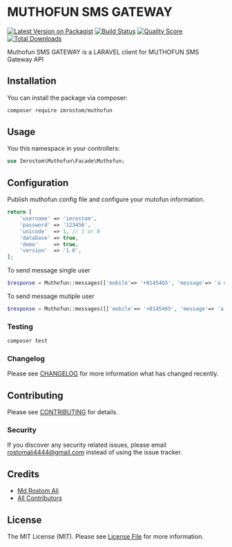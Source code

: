 # MUTHOFUN SMS GATEWAY

[![Latest Version on Packagist](https://img.shields.io/packagist/v/imrostom/muthofun.svg?style=flat-square)](https://packagist.org/packages/imrostom/muthofun)
[![Build Status](https://img.shields.io/travis/imrostom/muthofun/master.svg?style=flat-square)](https://travis-ci.org/imrostom/muthofun)
[![Quality Score](https://img.shields.io/scrutinizer/g/imrostom/muthofun.svg?style=flat-square)](https://scrutinizer-ci.com/g/imrostom/muthofun)
[![Total Downloads](https://img.shields.io/packagist/dt/imrostom/muthofun.svg?style=flat-square)](https://packagist.org/packages/imrostom/muthofun)

Muthofun SMS GATEWAY is a LARAVEL client for MUTHOFUN SMS Gateway API

## Installation

You can install the package via composer:

```bash
composer require imrostom/muthofun
```

## Usage

You this namespace in your controllers:
``` php
use Imrostom\Muthofun\Facade\Muthofun;

```

## Configuration

Publish muthofun config file and configure your mutofun information.
``` php
return [
    'username' => 'imrostom',
    'password' => '123456',
    'unicode'  => 1, // 1 or 0
    'database' => true,
    'demo'     => true,
    'version'  => '1.0',
];

```

To send message single user
``` php
$response = Muthofun::messages(['mobile'=> '+0145465', 'message'=> 'a demo message'])->send();

```

To send message mutiple user
``` php
$response = Muthofun::messages([['mobile'=> '+0145465', 'message'=> 'a demo message'], ['mobile'=> '+0145465', 'message'=> 'a demo message']])->send();

```
### Testing

``` bash
composer test
```

### Changelog

Please see [CHANGELOG](CHANGELOG.md) for more information what has changed recently.

## Contributing

Please see [CONTRIBUTING](CONTRIBUTING.md) for details.

### Security

If you discover any security related issues, please email rostomali4444@gmail.com instead of using the issue tracker.

## Credits

- [Md Rostom Ali](https://github.com/imrostom)
- [All Contributors](../../contributors)

## License

The MIT License (MIT). Please see [License File](LICENSE.md) for more information.
